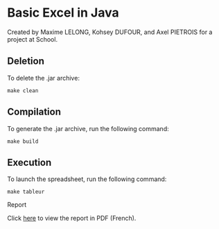 # Basic Excel in Java

Created by Maxime LELONG, Kohsey DUFOUR, and Axel PIETROIS for a project at School.

## Deletion

To delete the .jar archive:
```properties
make clean
```

## Compilation

To generate the .jar archive, run the following command:
```properties
make build
```

## Execution

To launch the spreadsheet, run the following command:
```properties
make tableur
```

Report

Click [here](rapport/Basic%20Excel%20in%20Java%202023.pdf) to view the report in PDF (French).

